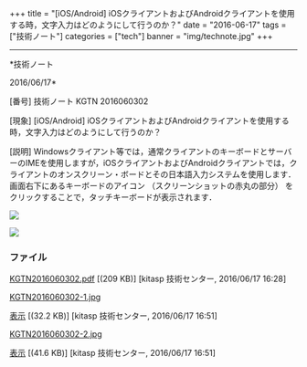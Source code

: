 ﻿+++
title = "[iOS/Android] iOSクライアントおよびAndroidクライアントを使用する時，文字入力はどのようにして行うのか？"
date = "2016-06-17"
tags = ["技術ノート"]
categories = ["tech"]
banner = "img/technote.jpg"
+++

-----------------------------------------------------------------------------------------------------------------------------

*技術ノート

2016/06/17*


[番号]
技術ノート KGTN 2016060302

[現象]
[iOS/Android]
iOSクライアントおよびAndroidクライアントを使用する時，文字入力はどのようにして行うのか？

[説明]
Windowsクライアント等では，通常クライアントのキーボードとサーバーのIMEを使用しますが，iOSクライアントおよびAndroidクライアントでは，クライアントのオンスクリーン・ボードとその日本語入力システムを使用します．画面右下にあるキーボードのアイコン
（スクリーンショットの赤丸の部分）
をクリックすることで，タッチキーボードが表示されます．

![](http://techreport.kitasp.net/attachments/download/2656/KGTN2016060302-1.jpg)

![](http://techreport.kitasp.net/attachments/download/2657/KGTN2016060302-2.jpg)


### ファイル

 
 


[KGTN2016060302.pdf](http://techreport.kitasp.net/attachments/download/2648/KGTN2016060302.pdf)
 [(209 KB)] [kitasp 技術センター, 2016/06/17
16:28]

[KGTN2016060302-1.jpg](http://techreport.kitasp.net/attachments/download/2656/KGTN2016060302-1.jpg)

[表示](http://techreport.kitasp.net/attachments/2656/KGTN2016060302-1.jpg "表示")
 [(32.2 KB)] [kitasp 技術センター, 2016/06/17
16:51]

[KGTN2016060302-2.jpg](http://techreport.kitasp.net/attachments/download/2657/KGTN2016060302-2.jpg)

[表示](http://techreport.kitasp.net/attachments/2657/KGTN2016060302-2.jpg "表示")
 [(41.6 KB)] [kitasp 技術センター, 2016/06/17
16:51]


 


 


